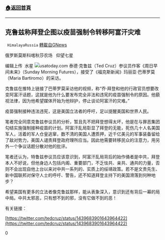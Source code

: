 ###  [:house:返回首頁](https://github.com/ourhimalayas/txt)
---


## 克鲁兹称拜登企图以疫苗强制令转移阿富汗灾难
` HimalayaRussia` [轉載自GNews](https://gnews.org/zh-hans/1543281/)

俄罗斯莫斯科喀秋莎农场   仰望七星

编辑上传  水星
![](https://assets.gnews.org/wp-content/uploads/2021/09/C-5-scaled.jpg)usatoday.com
泰德·克鲁兹（Ted Cruz）参议员作客《周日早间未来》（Sunday Morning Futures），接受了《福克斯新闻》玛丽亚·巴蒂罗莫（Maria Bartiromo）的采访。

克鲁兹在推特上链接了巴蒂罗莫采访他的视频，称“乔·拜登和他的行政官员想要改变阿富汗话题，这就是他为什么要发布完全非法和违宪的疫苗强制令的原因。他藐视法律，因为他希望媒体开始为他辩护，停止谈论阿富汗的灾难。”

疫苗强制接种违法违宪，这是美国立法者的呼吁，足以提醒美国和世界人民。

笔者完全同意克鲁兹参议员的分析，暂且先不把拜登想得太坏，他是在与罪恶集团勾结实施强制接种疫苗的计划。阿富汗乱局彰显了拜登的无能，死伤几十人名美国军人，活着的军人仓皇逃窜，数不清的美国人遭质押，近千亿美元的军事装备留给了敌对势力，美国人谴责拜登政府理所应当。因此他需要转移民众的注意力，用另外一个争议话题分散对他的批评。

笔者还认为，特鲁兹参议员应该意识到，阿富汗乱局背后的始作俑者是中共，拜登本人不好说，但他身边人包括内阁、重要部门，不乏怯共、亲共、通共的力量，否则不会出现自他上台以来对中共一系列的、实质上的绥靖政策。若不是文贵先生、新中国联邦对保守人士的呼吁、警告，还不知道拜登主持下的美国滑落到何种地步？

希望美国有更多的立法者像克鲁兹那样，能从表象深入，意识到还有背后一幕的局中局。中共太邪恶，只有想不到的邪，没有它做不到的恶！

有关链接：

[https://twitter.com/tedcruz/status/1439683901643964422](https://twitter.com/tedcruz/status/1439683901643964422)



0
